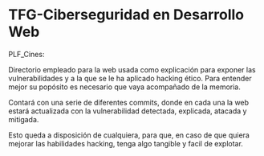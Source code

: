 # TFG-Ciberseguridad en Desarrollo Web
PLF_Cines:

 Directorio empleado para la web usada como explicación para exponer las vulnerabilidades y a la que se le ha aplicado hacking ético. Para entender mejor su popósito es necesario que vaya acompañado de la memoria.

 Contará con una serie de diferentes commits, donde en cada una la web estará actualizada con la vulnerabilidad detectada, explicada, atacada y mitigada.

 Esto queda a disposición de cualquiera, para que, en caso de que quiera mejorar las habilidades hacking, tenga algo tangible y facil de explotar.
